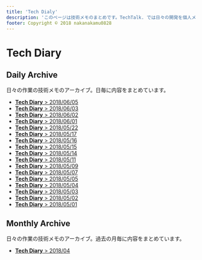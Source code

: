 ```yaml
---
title: 'Tech Dialy'
description: 'このページは技術メモのまとめです。TechTalk. では日々の開発を個人メモとして残しています。将来に向けて技術ノウハウを蓄積することを目的とします。'
footer: Copyright © 2018 nakanakamu0828
---
```


# Tech Diary
## Daily Archive
日々の作業の技術メモのアーカイブ。日毎に内容をまとめています。

* [<b>Tech Diary</b> &gt; 2018/06/05](/diary/2018-06-05.html)
* [<b>Tech Diary</b> &gt; 2018/06/03](/diary/2018-06-03.html)
* [<b>Tech Diary</b> &gt; 2018/06/02](/diary/2018-06-02.html)
* [<b>Tech Diary</b> &gt; 2018/06/01](/diary/2018-06-01.html)
* [<b>Tech Diary</b> &gt; 2018/05/22](/diary/2018-05-22.html)
* [<b>Tech Diary</b> &gt; 2018/05/17](/diary/2018-05-17.html)
* [<b>Tech Diary</b> &gt; 2018/05/16](/diary/2018-05-16.html)
* [<b>Tech Diary</b> &gt; 2018/05/15](/diary/2018-05-15.html)
* [<b>Tech Diary</b> &gt; 2018/05/14](/diary/2018-05-14.html)
* [<b>Tech Diary</b> &gt; 2018/05/11](/diary/2018-05-11.html)
* [<b>Tech Diary</b> &gt; 2018/05/09](/diary/2018-05-09.html)
* [<b>Tech Diary</b> &gt; 2018/05/07](/diary/2018-05-07.html)
* [<b>Tech Diary</b> &gt; 2018/05/05](/diary/2018-05-05.html)
* [<b>Tech Diary</b> &gt; 2018/05/04](/diary/2018-05-04.html)
* [<b>Tech Diary</b> &gt; 2018/05/03](/diary/2018-05-03.html)
* [<b>Tech Diary</b> &gt; 2018/05/02](/diary/2018-05-02.html)
* [<b>Tech Diary</b> &gt; 2018/05/01](/diary/2018-05-01.html)


## Monthly Archive
日々の作業の技術メモのアーカイブ。過去の月毎に内容をまとめています。

* [<b>Tech Diary</b> &gt; 2018/04](/diary/monthly/2018-04.html)